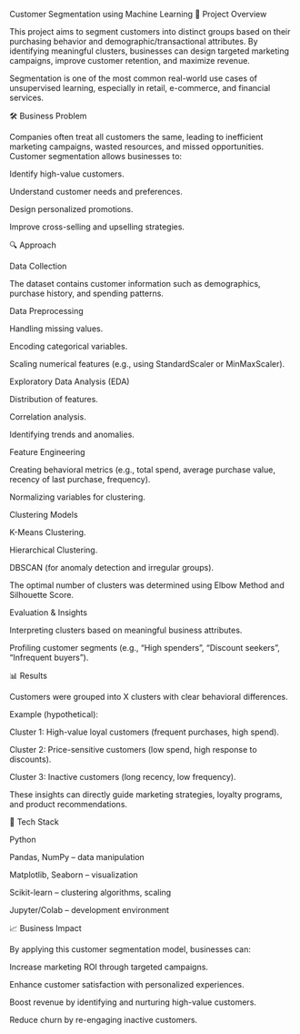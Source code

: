 Customer Segmentation using Machine Learning
📌 Project Overview

This project aims to segment customers into distinct groups based on their purchasing behavior and demographic/transactional attributes. By identifying meaningful clusters, businesses can design targeted marketing campaigns, improve customer retention, and maximize revenue.

Segmentation is one of the most common real-world use cases of unsupervised learning, especially in retail, e-commerce, and financial services.

🛠️ Business Problem

Companies often treat all customers the same, leading to inefficient marketing campaigns, wasted resources, and missed opportunities. Customer segmentation allows businesses to:

Identify high-value customers.

Understand customer needs and preferences.

Design personalized promotions.

Improve cross-selling and upselling strategies.

🔍 Approach

Data Collection

The dataset contains customer information such as demographics, purchase history, and spending patterns.

Data Preprocessing

Handling missing values.

Encoding categorical variables.

Scaling numerical features (e.g., using StandardScaler or MinMaxScaler).

Exploratory Data Analysis (EDA)

Distribution of features.

Correlation analysis.

Identifying trends and anomalies.

Feature Engineering

Creating behavioral metrics (e.g., total spend, average purchase value, recency of last purchase, frequency).

Normalizing variables for clustering.

Clustering Models

K-Means Clustering.

Hierarchical Clustering.

DBSCAN (for anomaly detection and irregular groups).

The optimal number of clusters was determined using Elbow Method and Silhouette Score.

Evaluation & Insights

Interpreting clusters based on meaningful business attributes.

Profiling customer segments (e.g., “High spenders”, “Discount seekers”, “Infrequent buyers”).

📊 Results

Customers were grouped into X clusters with clear behavioral differences.

Example (hypothetical):

Cluster 1: High-value loyal customers (frequent purchases, high spend).

Cluster 2: Price-sensitive customers (low spend, high response to discounts).

Cluster 3: Inactive customers (long recency, low frequency).

These insights can directly guide marketing strategies, loyalty programs, and product recommendations.

🚀 Tech Stack

Python

Pandas, NumPy – data manipulation

Matplotlib, Seaborn – visualization

Scikit-learn – clustering algorithms, scaling

Jupyter/Colab – development environment

📈 Business Impact

By applying this customer segmentation model, businesses can:

Increase marketing ROI through targeted campaigns.

Enhance customer satisfaction with personalized experiences.

Boost revenue by identifying and nurturing high-value customers.

Reduce churn by re-engaging inactive customers.
